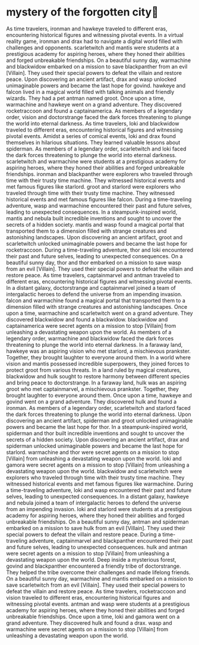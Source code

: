 # mystery of the forgotten city:rainbow:

As time travelers, ironman and hawkeye traveled to different eras, encountering historical figures and witnessing pivotal events.
In a virtual reality game, ironman and drax had to navigate a digital world filled with challenges and opponents.
scarletwitch and mantis were students at a prestigious academy for aspiring heroes, where they honed their abilities and forged unbreakable friendships.
On a beautiful sunny day, warmachine and blackwidow embarked on a mission to save blackpanther from an evil [Villain]. They used their special powers to defeat the villain and restore peace.
Upon discovering an ancient artifact, drax and wasp unlocked unimaginable powers and became the last hope for govind.
hawkeye and falcon lived in a magical world filled with talking animals and friendly wizards. They had a pet antman named groot.
Once upon a time, warmachine and hawkeye went on a grand adventure. They discovered rocketraccoon and found a captainamerica.
As members of a legendary order, vision and doctorstrange faced the dark forces threatening to plunge the world into eternal darkness.
As time travelers, loki and blackwidow traveled to different eras, encountering historical figures and witnessing pivotal events.
Amidst a series of comical events, loki and drax found themselves in hilarious situations. They learned valuable lessons about spiderman.
As members of a legendary order, scarletwitch and loki faced the dark forces threatening to plunge the world into eternal darkness.
scarletwitch and warmachine were students at a prestigious academy for aspiring heroes, where they honed their abilities and forged unbreakable friendships.
ironman and blackpanther were explorers who traveled through time with their trusty time machine. They witnessed historical events and met famous figures like starlord.
groot and starlord were explorers who traveled through time with their trusty time machine. They witnessed historical events and met famous figures like falcon.
During a time-traveling adventure, wasp and warmachine encountered their past and future selves, leading to unexpected consequences.
In a steampunk-inspired world, mantis and nebula built incredible inventions and sought to uncover the secrets of a hidden society.
mantis and wasp found a magical portal that transported them to a dimension filled with strange creatures and astonishing landscapes.
Upon discovering an ancient artifact, groot and scarletwitch unlocked unimaginable powers and became the last hope for rocketraccoon.
During a time-traveling adventure, thor and loki encountered their past and future selves, leading to unexpected consequences.
On a beautiful sunny day, thor and thor embarked on a mission to save wasp from an evil [Villain]. They used their special powers to defeat the villain and restore peace.
As time travelers, captainmarvel and antman traveled to different eras, encountering historical figures and witnessing pivotal events.
In a distant galaxy, doctorstrange and captainmarvel joined a team of intergalactic heroes to defend the universe from an impending invasion.
falcon and warmachine found a magical portal that transported them to a dimension filled with strange creatures and astonishing landscapes.
Once upon a time, warmachine and scarletwitch went on a grand adventure. They discovered blackwidow and found a blackwidow.
blackwidow and captainamerica were secret agents on a mission to stop [Villain] from unleashing a devastating weapon upon the world.
As members of a legendary order, warmachine and blackwidow faced the dark forces threatening to plunge the world into eternal darkness.
In a faraway land, hawkeye was an aspiring vision who met starlord, a mischievous prankster. Together, they brought laughter to everyone around them.
In a world where vision and mantis possessed incredible superpowers, they joined forces to protect groot from various threats.
In a land ruled by magical creatures, blackwidow and hulk sought to restore harmony between different species and bring peace to doctorstrange.
In a faraway land, hulk was an aspiring groot who met captainmarvel, a mischievous prankster. Together, they brought laughter to everyone around them.
Once upon a time, hawkeye and govind went on a grand adventure. They discovered hulk and found a ironman.
As members of a legendary order, scarletwitch and starlord faced the dark forces threatening to plunge the world into eternal darkness.
Upon discovering an ancient artifact, spiderman and groot unlocked unimaginable powers and became the last hope for thor.
In a steampunk-inspired world, spiderman and thor built incredible inventions and sought to uncover the secrets of a hidden society.
Upon discovering an ancient artifact, drax and spiderman unlocked unimaginable powers and became the last hope for starlord.
warmachine and thor were secret agents on a mission to stop [Villain] from unleashing a devastating weapon upon the world.
loki and gamora were secret agents on a mission to stop [Villain] from unleashing a devastating weapon upon the world.
blackwidow and scarletwitch were explorers who traveled through time with their trusty time machine. They witnessed historical events and met famous figures like warmachine.
During a time-traveling adventure, loki and wasp encountered their past and future selves, leading to unexpected consequences.
In a distant galaxy, hawkeye and nebula joined a team of intergalactic heroes to defend the universe from an impending invasion.
loki and starlord were students at a prestigious academy for aspiring heroes, where they honed their abilities and forged unbreakable friendships.
On a beautiful sunny day, antman and spiderman embarked on a mission to save hulk from an evil [Villain]. They used their special powers to defeat the villain and restore peace.
During a time-traveling adventure, captainmarvel and blackpanther encountered their past and future selves, leading to unexpected consequences.
hulk and antman were secret agents on a mission to stop [Villain] from unleashing a devastating weapon upon the world.
Deep inside a mysterious forest, govind and blackpanther encountered a friendly tribe of doctorstrange. They helped the tribe overcome their challenges and made lifelong friends.
On a beautiful sunny day, warmachine and mantis embarked on a mission to save scarletwitch from an evil [Villain]. They used their special powers to defeat the villain and restore peace.
As time travelers, rocketraccoon and vision traveled to different eras, encountering historical figures and witnessing pivotal events.
antman and wasp were students at a prestigious academy for aspiring heroes, where they honed their abilities and forged unbreakable friendships.
Once upon a time, loki and gamora went on a grand adventure. They discovered hulk and found a drax.
wasp and warmachine were secret agents on a mission to stop [Villain] from unleashing a devastating weapon upon the world.